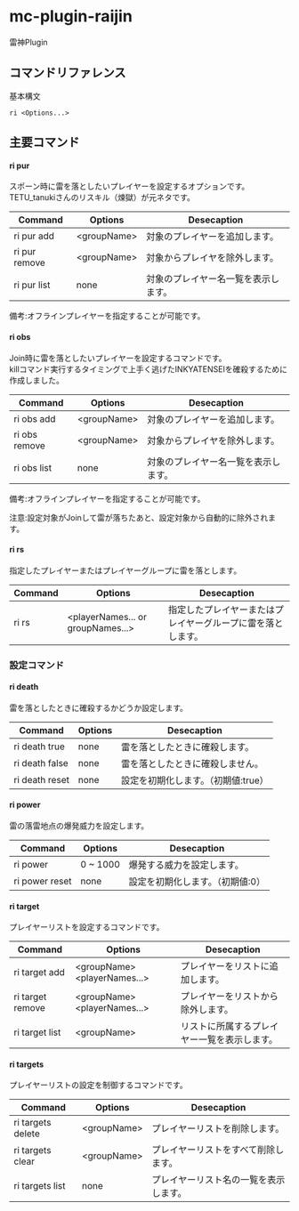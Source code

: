 # mc-plugin-raijin
雷神Plugin




## コマンドリファレンス

基本構文

`ri <Options...>`

## 主要コマンド

#### ri pur

スポーン時に雷を落としたいプレイヤーを設定するオプションです。  
TETU_tanukiさんのリスキル（煉獄）が元ネタです。

|Command|Options|Desecaption|  
|---|---|---|
|ri pur add|&lt;groupName&gt;|対象のプレイヤーを追加します。|
|ri pur remove|&lt;groupName&gt;|対象からプレイヤを除外します。|
|ri pur list|none|対象のプレイヤー名一覧を表示します。|

備考:オフラインプレイヤーを指定することが可能です。

#### ri obs

Join時に雷を落としたいプレイヤーを設定するコマンドです。  
killコマンド実行するタイミングで上手く逃げたINKYATENSEIを確殺するために作成しました。

|Command|Options|Desecaption|  
|---|---|---|
|ri obs add|&lt;groupName&gt;|対象のプレイヤーを追加します。|
|ri obs remove|&lt;groupName&gt;|対象からプレイヤを除外します。|
|ri obs list|none|対象のプレイヤー名一覧を表示します。|

備考:オフラインプレイヤーを指定することが可能です。

注意:設定対象がJoinして雷が落ちたあと、設定対象から自動的に除外されます。

#### ri rs

指定したプレイヤーまたはプレイヤーグループに雷を落とします。

|Command|Options|Desecaption|  
|---|---|---|
|ri rs|&lt;playerNames... or groupNames...&gt;|指定したプレイヤーまたはプレイヤーグループに雷を落とします。|  

### 設定コマンド

#### ri death

雷を落としたときに確殺するかどうか設定します。

|Command|Options|Desecaption|  
|---|---|---|
|ri death true|none|雷を落としたときに確殺します。|  
|ri death false|none|雷を落としたときに確殺しません。|  
|ri death reset|none|設定を初期化します。（初期値:true）|

#### ri power

雷の落雷地点の爆発威力を設定します。

|Command|Options|Desecaption|  
|---|---|---|
|ri power|0 ~ 1000|爆発する威力を設定します。|
|ri power reset|none|設定を初期化します。（初期値:0）|

#### ri target

プレイヤーリストを設定するコマンドです。

|Command|Options|Desecaption|  
|---|---|---|
|ri target add|&lt;groupName&gt; &lt;playerNames...&gt;|プレイヤーをリストに追加します。|
|ri target remove|&lt;groupName&gt; &lt;playerNames...&gt;|プレイヤーをリストから除外します。|
|ri target list|&lt;groupName&gt;|リストに所属するプレイヤー一覧を表示します。

#### ri targets

プレイヤーリストの設定を制御するコマンドです。

|Command|Options|Desecaption|  
|---|---|---|
|ri targets delete|&lt;groupName&gt;|プレイヤーリストを削除します。|
|ri targets clear|&lt;groupName&gt;|プレイヤーリストをすべて削除します。|
|ri targets list|none|プレイヤーリスト名の一覧を表示します。|
